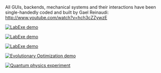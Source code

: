 All GUIs, backends, mechanical systems and their interactions have been single-handedly coded and built by Gael Reinaudi:
http://www.youtube.com/watch?v=hch3cZZywzE

[![LabExe demo](https://j.gifs.com/BLYJ8n.gif)](http://www.youtube.com/watch?v=hch3cZZywzE "LabExe demo")

[![LabExe demo](https://j.gifs.com/kZ0kgN.gif)](http://www.youtube.com/watch?v=hch3cZZywzE "LabExe demo")

[![LabExe demo](https://j.gifs.com/Q08lm0.gif)](http://www.youtube.com/watch?v=hch3cZZywzE "LabExe demo")

[![Evolutionary Optimization demo](https://j.gifs.com/l59lkg.gif)](https://vimeo.com/31039111 "Evolutionary Optimization demo")

[![Quantum physics experiment](https://j.gifs.com/MQVl7B.gif)](https://www.youtube.com/watch?v=8w8fkU-Klpk "Quantum physics experiment")


